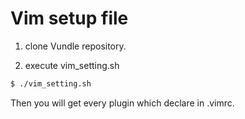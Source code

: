# Vim setup file

1. clone Vundle repository.

2. execute vim_setting.sh
```bash
$ ./vim_setting.sh
```
Then you will get every plugin which declare in .vimrc.


